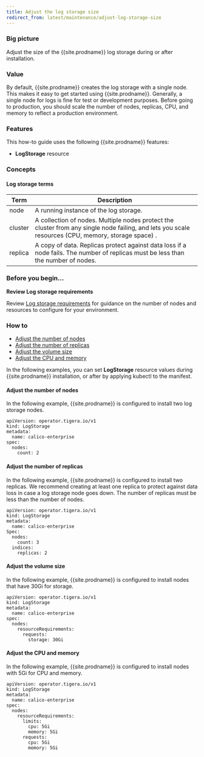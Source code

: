 ```yaml
---
title: Adjust the log storage size
redirect_from: latest/maintenance/adjust-log-storage-size
---
```


### Big picture

Adjust the size of the {{site.prodname}} log storage during or after installation.

### Value

By default, {{site.prodname}} creates the log storage with a single node. This makes it easy to get started using {{site.prodname}}. 
Generally, a single node for logs is fine for test or development purposes. Before going to production, you should scale 
the number of nodes, replicas, CPU, and memory to reflect a production environment.

### Features

This how-to guide uses the following {{site.prodname}} features:

-  **LogStorage** resource

### Concepts

#### Log storage terms

| Term    | Description                                                  |
| ------- | ------------------------------------------------------------ |
| node    | A running instance of the log storage.                  |
| cluster | A collection of nodes. Multiple nodes protect the cluster from any single node failing, and lets you scale resources (CPU, memory, storage space) . |
| replica | A copy of data. Replicas protect against data loss if a node fails. The number of replicas must be less than the number of nodes. |

### Before you begin...

**Review Log storage requirements**

Review [Log storage requirements]() for guidance on the number of nodes and resources to configure for your environment.

### How to

- [Adjust the number of nodes](#adjust-the-number-of-nodes)
- [Adjust the number of replicas](#adjust-the-number-of-replicas)
- [Adjust the volume size](#adjust-the-volume-size)
- [Adjust the CPU and memory](#adjust-the-cpu-and-memory)

In the following examples, you can set **LogStorage** resource values during {{site.prodname}} installation, or after by applying kubectl to the manifest.

#### Adjust the number of nodes

In the following example, {{site.prodname}} is configured to install two log storage nodes.

```
apiVersion: operator.tigera.io/v1
kind: LogStorage
metadata:
  name: calico-enterprise
spec:
  nodes:
    count: 2
```

#### Adjust the number of replicas

In the following example, {{site.prodname}} is configured to install two replicas. We recommend creating at least one replica to protect against data loss in case a log storage node goes down. The number of replicas must be less than the number of nodes.

```
apiVersion: operator.tigera.io/v1
kind: LogStorage
metadata:
  name: calico-enterprise
Spec:
  nodes:
    count: 3
  indices:
    replicas: 2
```

#### Adjust the volume size

In the following example, {{site.prodname}} is configured to install nodes that have 30Gi for storage.

```
apiVersion: operator.tigera.io/v1
kind: LogStorage
metadata:
  name: calico-enterprise
spec:
  nodes:
    resourceRequirements:
      requests:
        storage: 30Gi
```

#### Adjust the CPU and memory

In the following example, {{site.prodname}} is configured to install nodes with 5Gi for CPU and memory.

```
apiVersion: operator.tigera.io/v1
kind: LogStorage
metadata:
  name: calico-enterprise
spec:
  nodes:
    resourceRequirements:
      limits:
        cpu: 5Gi
        memory: 5Gi
      requests:
        cpu: 5Gi
        memory: 5Gi
```
